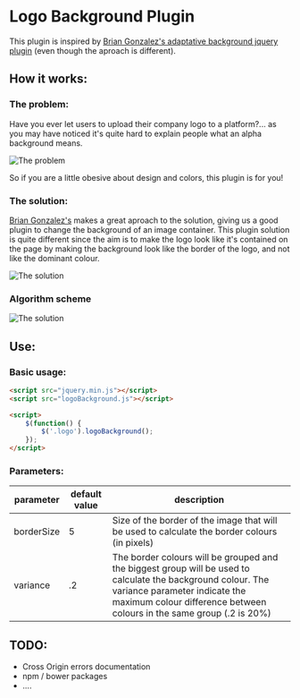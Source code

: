 # Logo Background Plugin

This plugin is inspired by [Brian Gonzalez's adaptative background jquery plugin](https://github.com/briangonzalez/jquery.adaptive-backgrounds.js/) (even though the aproach is different).


## How it works:

### The problem:
Have you ever let users to upload their company logo to a platform?... as you may have noticed it's quite hard to explain people what an alpha background means.

![The problem](http://i.imgur.com/djUaXXq.png "Client logos")

So if you are a little obesive about design and colors, this plugin is for you!

### The solution:
[Brian Gonzalez's](https://github.com/briangonzalez) makes a great aproach to the solution, giving us a good plugin to change the background of an image container. This plugin solution is quite different since the aim is to make the logo look like it's contained on the page by making the background look like the border of the logo, and not like the dominant colour.

![The solution](http://i.imgur.com/TId9Kar.png "Logo Background Plugin")

### Algorithm scheme
![The solution](http://i.imgur.com/sLDdZ9R.jpg "")


## Use:

### Basic usage:
```html
<script src="jquery.min.js"></script>
<script src="logoBackground.js"></script>

<script>
    $(function() {
        $('.logo').logoBackground();
    });
</script>
```

### Parameters:
| parameter  | default value  | description |
|------------|----------------|-------------|
| borderSize |              5 | Size of the border of the image that will be used to calculate the border colours (in pixels)
| variance   |             .2 | The border colours will be grouped and the biggest group will be used to calculate the background colour. The variance parameter indicate the maximum colour difference between colours in the same group (.2 is 20%)

## TODO:

 * Cross Origin errors documentation
 * npm / bower packages
 * ....
